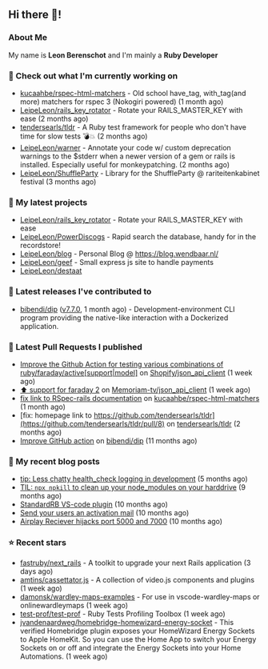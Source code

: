 ## Hi there 👋!

### About Me

My name is **Leon Berenschot** and I'm mainly a **Ruby Developer**
<br>

### 👷 Check out what I'm currently working on

- [kucaahbe/rspec-html-matchers](https://github.com/kucaahbe/rspec-html-matchers) - Old school have_tag, with_tag(and more) matchers for rspec 3 (Nokogiri powered) (1 month ago)
- [LeipeLeon/rails_key_rotator](https://github.com/LeipeLeon/rails_key_rotator) - Rotate your RAILS_MASTER_KEY with ease (2 months ago)
- [tendersearls/tldr](https://github.com/tendersearls/tldr) - A Ruby test framework for people who don&#39;t have time for slow tests 💣💥 (2 months ago)
- [LeipeLeon/warner](https://github.com/LeipeLeon/warner) - Annotate your code w/ custom deprecation warnings to the $stderr when a newer version of a gem or rails is installed. Especially useful for monkeypatching. (2 months ago)
- [LeipeLeon/ShuffleParty](https://github.com/LeipeLeon/ShuffleParty) - Library for the ShuffleParty @ rariteitenkabinet festival (3 months ago)

### 🌱 My latest projects

- [LeipeLeon/rails_key_rotator](https://github.com/LeipeLeon/rails_key_rotator) - Rotate your RAILS_MASTER_KEY with ease
- [LeipeLeon/PowerDiscogs](https://github.com/LeipeLeon/PowerDiscogs) - Rapid search the database, handy for in the recordstore!
- [LeipeLeon/blog](https://github.com/LeipeLeon/blog) - Personal Blog @ https://blog.wendbaar.nl/
- [LeipeLeon/geef](https://github.com/LeipeLeon/geef) - Small express js site to handle payments
- [LeipeLeon/destaat](https://github.com/LeipeLeon/destaat)

### 🔭 Latest releases I've contributed to

- [bibendi/dip](https://github.com/bibendi/dip) ([v7.7.0](https://github.com/bibendi/dip/releases/tag/v7.7.0), 1 month ago) - Development-environment CLI program providing the native-like interaction with a Dockerized application.

### 🔨 Latest Pull Requests I published

- [Improve the Github Action for testing various combinations of ruby/faraday/active[support|model]](https://github.com/Shopify/json_api_client/pull/3) on [Shopify/json_api_client](https://github.com/Shopify/json_api_client) (1 week ago)
- [⬆️ support for faraday 2](https://github.com/Memoriam-tv/json_api_client/pull/1) on [Memoriam-tv/json_api_client](https://github.com/Memoriam-tv/json_api_client) (1 week ago)
- [fix link to RSpec-rails documentation](https://github.com/kucaahbe/rspec-html-matchers/pull/81) on [kucaahbe/rspec-html-matchers](https://github.com/kucaahbe/rspec-html-matchers) (1 month ago)
- [fix: homepage link to https://github.com/tendersearls/tldr](https://github.com/tendersearls/tldr/pull/8) on [tendersearls/tldr](https://github.com/tendersearls/tldr) (2 months ago)
- [Improve GitHub action](https://github.com/bibendi/dip/pull/159) on [bibendi/dip](https://github.com/bibendi/dip) (11 months ago)

### 📜 My recent blog posts

- [tip: Less chatty health_check logging in development](https://www.wendbaar.nl/posts/2023/07/tip_less_chatty_health_check_logging_in_development) (5 months ago)
- [TIL: `npx npkill` to clean up your node_modules on your harddrive](https://www.wendbaar.nl/posts/2023/03/til_npx_npkill_to_clean_up_your_node_modules_on_your_harddrive) (9 months ago)
- [StandardRB VS-code plugin](https://www.wendbaar.nl/posts/2023/02/standardrb_vscode_plugin) (10 months ago)
- [Send your users an activation mail](https://www.wendbaar.nl/posts/2023/02/send_your_users_an_activation_mail) (10 months ago)
- [Airplay Reciever hijacks port 5000 and 7000](https://www.wendbaar.nl/posts/2023/02/airplay_reciever_hijacks_port_5000_and_7000) (10 months ago)

### ⭐ Recent stars

- [fastruby/next_rails](https://github.com/fastruby/next_rails) - A toolkit to upgrade your next Rails application  (3 days ago)
- [amtins/cassettator.js](https://github.com/amtins/cassettator.js) - A collection of video.js components and plugins (1 week ago)
- [damonsk/wardley-maps-examples](https://github.com/damonsk/wardley-maps-examples) - For use in vscode-wardley-maps or onlinewardleymaps (1 week ago)
- [test-prof/test-prof](https://github.com/test-prof/test-prof) - Ruby Tests Profiling Toolbox (1 week ago)
- [jvandenaardweg/homebridge-homewizard-energy-socket](https://github.com/jvandenaardweg/homebridge-homewizard-energy-socket) - This verified Homebridge plugin exposes your HomeWizard Energy Sockets to Apple HomeKit. So you can use the Home App to switch your Energy Sockets on or off and integrate the Energy Sockets into your Home Automations. (1 week ago)
